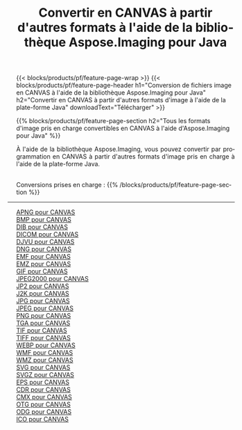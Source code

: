 ﻿---
title: Convertir en CANVAS à partir d'autres formats à l'aide de la bibliothèque Aspose.Imaging pour Java 
weight: 3920
url: /fr/java/conversion/to/canvas 
lang: fr
langdirlevel: 2
locales: zh-hans,ja,it,ru,de,es,fr,nl,id,lt,pl,pt,vi,tr,ko,zh-hant,ar,hi,th,sv,cs,uk,he
description: En utilisant Aspose.Imaging, vous pouvez convertir en CANVAS à partir d'autres formats en utilisant Java
---

{{< blocks/products/pf/feature-page-wrap >}}
{{< blocks/products/pf/feature-page-header h1="Conversion de fichiers image en CANVAS à l'aide de la bibliothèque Aspose.Imaging pour Java" h2="Convertir en CANVAS à partir d'autres formats d'image à l'aide de la plate-forme Java" downloadText="Télécharger" >}}


{{% blocks/products/pf/feature-page-section  h2="Tous les formats d'image pris en charge convertibles en CANVAS à l'aide d'Aspose.Imaging pour Java" %}}
<p align=justify>À l'aide de la bibliothèque Aspose.Imaging, vous pouvez convertir par programmation en CANVAS à partir d'autres formats d'image pris en charge à l'aide de la plate-forme Java.</p>
<br/>
Conversions prises en charge :
{{% /blocks/products/pf/feature-page-section %}}
<div class="container-fluid productfamilypage bg-gray">
    <div class="convertypes bg-gray agp-content section">
        <div class="container">
		<hr style="margin-left:-20px;"/>
		<div class="row other-converters">
		    <div class='col-md-2 other-converter remove-lp remove-rp'><a href="/imaging/fr/java/conversion/apng-to-canvas" >APNG pour CANVAS</a></div>
<div class='col-md-2 other-converter remove-lp remove-rp'><a href="/imaging/fr/java/conversion/bmp-to-canvas" >BMP pour CANVAS</a></div>
<div class='col-md-2 other-converter remove-lp remove-rp'><a href="/imaging/fr/java/conversion/dib-to-canvas" >DIB pour CANVAS</a></div>
<div class='col-md-2 other-converter remove-lp remove-rp'><a href="/imaging/fr/java/conversion/dicom-to-canvas" >DICOM pour CANVAS</a></div>
<div class='col-md-2 other-converter remove-lp remove-rp'><a href="/imaging/fr/java/conversion/djvu-to-canvas" >DJVU pour CANVAS</a></div>
<div class='col-md-2 other-converter remove-lp remove-rp'><a href="/imaging/fr/java/conversion/dng-to-canvas" >DNG pour CANVAS</a></div>
<div class='col-md-2 other-converter remove-lp remove-rp'><a href="/imaging/fr/java/conversion/emf-to-canvas" >EMF pour CANVAS</a></div>
<div class='col-md-2 other-converter remove-lp remove-rp'><a href="/imaging/fr/java/conversion/emz-to-canvas" >EMZ pour CANVAS</a></div>
<div class='col-md-2 other-converter remove-lp remove-rp'><a href="/imaging/fr/java/conversion/gif-to-canvas" >GIF pour CANVAS</a></div>
<div class='col-md-2 other-converter remove-lp remove-rp'><a href="/imaging/fr/java/conversion/jpeg2000-to-canvas" >JPEG2000 pour CANVAS</a></div>
<div class='col-md-2 other-converter remove-lp remove-rp'><a href="/imaging/fr/java/conversion/jp2-to-canvas" >JP2 pour CANVAS</a></div>
<div class='col-md-2 other-converter remove-lp remove-rp'><a href="/imaging/fr/java/conversion/j2k-to-canvas" >J2K pour CANVAS</a></div>
<div class='col-md-2 other-converter remove-lp remove-rp'><a href="/imaging/fr/java/conversion/jpg-to-canvas" >JPG pour CANVAS</a></div>
<div class='col-md-2 other-converter remove-lp remove-rp'><a href="/imaging/fr/java/conversion/jpeg-to-canvas" >JPEG pour CANVAS</a></div>
<div class='col-md-2 other-converter remove-lp remove-rp'><a href="/imaging/fr/java/conversion/png-to-canvas" >PNG pour CANVAS</a></div>
<div class='col-md-2 other-converter remove-lp remove-rp'><a href="/imaging/fr/java/conversion/tga-to-canvas" >TGA pour CANVAS</a></div>
<div class='col-md-2 other-converter remove-lp remove-rp'><a href="/imaging/fr/java/conversion/tif-to-canvas" >TIF pour CANVAS</a></div>
<div class='col-md-2 other-converter remove-lp remove-rp'><a href="/imaging/fr/java/conversion/tiff-to-canvas" >TIFF pour CANVAS</a></div>
<div class='col-md-2 other-converter remove-lp remove-rp'><a href="/imaging/fr/java/conversion/webp-to-canvas" >WEBP pour CANVAS</a></div>
<div class='col-md-2 other-converter remove-lp remove-rp'><a href="/imaging/fr/java/conversion/wmf-to-canvas" >WMF pour CANVAS</a></div>
<div class='col-md-2 other-converter remove-lp remove-rp'><a href="/imaging/fr/java/conversion/wmz-to-canvas" >WMZ pour CANVAS</a></div>
<div class='col-md-2 other-converter remove-lp remove-rp'><a href="/imaging/fr/java/conversion/svg-to-canvas" >SVG pour CANVAS</a></div>
<div class='col-md-2 other-converter remove-lp remove-rp'><a href="/imaging/fr/java/conversion/svgz-to-canvas" >SVGZ pour CANVAS</a></div>
<div class='col-md-2 other-converter remove-lp remove-rp'><a href="/imaging/fr/java/conversion/eps-to-canvas" >EPS pour CANVAS</a></div>
<div class='col-md-2 other-converter remove-lp remove-rp'><a href="/imaging/fr/java/conversion/cdr-to-canvas" >CDR pour CANVAS</a></div>
<div class='col-md-2 other-converter remove-lp remove-rp'><a href="/imaging/fr/java/conversion/cmx-to-canvas" >CMX pour CANVAS</a></div>
<div class='col-md-2 other-converter remove-lp remove-rp'><a href="/imaging/fr/java/conversion/otg-to-canvas" >OTG pour CANVAS</a></div>
<div class='col-md-2 other-converter remove-lp remove-rp'><a href="/imaging/fr/java/conversion/odg-to-canvas" >ODG pour CANVAS</a></div>
<div class='col-md-2 other-converter remove-lp remove-rp'><a href="/imaging/fr/java/conversion/ico-to-canvas" >ICO pour CANVAS</a></div>
                </div>
        </div>
    </div>
</div>
<br/>

